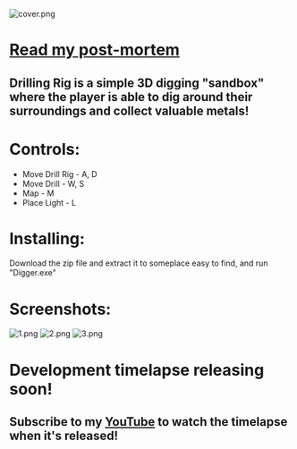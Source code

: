 ![cover.png](https://static.jam.vg/raw/8cc/4/z/3c716.png)

# [**Read my post-mortem**](https://ldjam.com/events/ludum-dare/48/digger-1/drilling-rig-a-post-mortem)

## **Drilling Rig** is a simple 3D digging "sandbox" where the player is able to dig around their surroundings and collect valuable metals!

# Controls:
- Move Drill Rig - A, D
- Move Drill - W, S
- Map - M
- Place Light - L

# Installing:
Download the zip file and extract it to someplace easy to find, and run "Digger.exe"

# Screenshots:
![1.png](https://static.jam.vg/raw/8cc/4/z/3c55e.png)
![2.png](https://static.jam.vg/raw/8cc/4/z/3c556.png)
![3.png](https://static.jam.vg/raw/8cc/4/z/3c557.png)

# **Development timelapse releasing soon!**
## Subscribe to my [YouTube](https://www.youtube.com/channel/UC_AsgQ4swHezeHZo-T3NGJA) to watch the timelapse when it's released!
